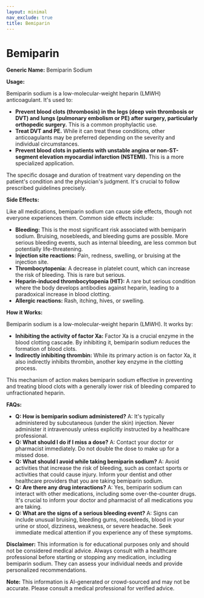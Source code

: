 ```yaml
---
layout: minimal
nav_exclude: true
title: Bemiparin
---
```


# Bemiparin

**Generic Name:** Bemiparin Sodium

**Usage:**

Bemiparin sodium is a low-molecular-weight heparin (LMWH) anticoagulant.  It's used to:

* **Prevent blood clots (thrombosis) in the legs (deep vein thrombosis or DVT) and lungs (pulmonary embolism or PE) after surgery, particularly orthopedic surgery.** This is a common prophylactic use.
* **Treat DVT and PE.**  While it can treat these conditions, other anticoagulants may be preferred depending on the severity and individual circumstances.
* **Prevent blood clots in patients with unstable angina or non-ST-segment elevation myocardial infarction (NSTEMI).**  This is a more specialized application.

The specific dosage and duration of treatment vary depending on the patient's condition and the physician's judgment.  It's crucial to follow prescribed guidelines precisely.


**Side Effects:**

Like all medications, bemiparin sodium can cause side effects, though not everyone experiences them. Common side effects include:

* **Bleeding:** This is the most significant risk associated with bemiparin sodium.  Bruising, nosebleeds, and bleeding gums are possible.  More serious bleeding events, such as internal bleeding, are less common but potentially life-threatening.
* **Injection site reactions:** Pain, redness, swelling, or bruising at the injection site.
* **Thrombocytopenia:** A decrease in platelet count, which can increase the risk of bleeding.  This is rare but serious.
* **Heparin-induced thrombocytopenia (HIT):** A rare but serious condition where the body develops antibodies against heparin, leading to a paradoxical increase in blood clotting.
* **Allergic reactions:** Rash, itching, hives, or swelling.


**How it Works:**

Bemiparin sodium is a low-molecular-weight heparin (LMWH).  It works by:

* **Inhibiting the activity of factor Xa:** Factor Xa is a crucial enzyme in the blood clotting cascade. By inhibiting it, bemiparin sodium reduces the formation of blood clots.
* **Indirectly inhibiting thrombin:**  While its primary action is on factor Xa, it also indirectly inhibits thrombin, another key enzyme in the clotting process.

This mechanism of action makes bemiparin sodium effective in preventing and treating blood clots with a generally lower risk of bleeding compared to unfractionated heparin.


**FAQs:**

* **Q: How is bemiparin sodium administered?** A: It's typically administered by subcutaneous (under the skin) injection.  Never administer it intravenously unless explicitly instructed by a healthcare professional.
* **Q: What should I do if I miss a dose?** A: Contact your doctor or pharmacist immediately. Do not double the dose to make up for a missed dose.
* **Q: What should I avoid while taking bemiparin sodium?** A: Avoid activities that increase the risk of bleeding, such as contact sports or activities that could cause injury.  Inform your dentist and other healthcare providers that you are taking bemiparin sodium.
* **Q: Are there any drug interactions?** A: Yes, bemiparin sodium can interact with other medications, including some over-the-counter drugs.  It's crucial to inform your doctor and pharmacist of all medications you are taking.
* **Q: What are the signs of a serious bleeding event?** A: Signs can include unusual bruising, bleeding gums, nosebleeds, blood in your urine or stool, dizziness, weakness, or severe headache.  Seek immediate medical attention if you experience any of these symptoms.


**Disclaimer:** This information is for educational purposes only and should not be considered medical advice.  Always consult with a healthcare professional before starting or stopping any medication, including bemiparin sodium.  They can assess your individual needs and provide personalized recommendations.


**Note:** This information is AI-generated or crowd-sourced and may not be accurate. Please consult a medical professional for verified advice.